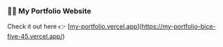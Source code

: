 ### 👩‍💻 My Portfolio Website
Check it out here 👉 [[my-portfolio.vercel.app](https://my-portfolio.vercel.app)](https://my-portfolio-bice-five-45.vercel.app/)
